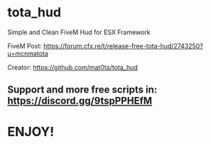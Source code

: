 # tota_hud
Simple and Clean FiveM Hud for ESX Framework

FiveM Post: https://forum.cfx.re/t/release-free-tota-hud/2743250?u=mcnmatota

Creator: https://github.com/mat0ta/tota_hud

## Support and more free scripts in: https://discord.gg/9tspPPHEfM

# ENJOY!
